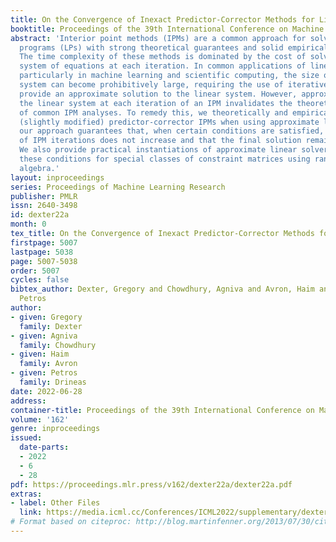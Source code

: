 ```yaml
---
title: On the Convergence of Inexact Predictor-Corrector Methods for Linear Programming
booktitle: Proceedings of the 39th International Conference on Machine Learning
abstract: 'Interior point methods (IPMs) are a common approach for solving linear
  programs (LPs) with strong theoretical guarantees and solid empirical performance.
  The time complexity of these methods is dominated by the cost of solving a linear
  system of equations at each iteration. In common applications of linear programming,
  particularly in machine learning and scientific computing, the size of this linear
  system can become prohibitively large, requiring the use of iterative solvers, which
  provide an approximate solution to the linear system. However, approximately solving
  the linear system at each iteration of an IPM invalidates the theoretical guarantees
  of common IPM analyses. To remedy this, we theoretically and empirically analyze
  (slightly modified) predictor-corrector IPMs when using approximate linear solvers:
  our approach guarantees that, when certain conditions are satisfied, the number
  of IPM iterations does not increase and that the final solution remains feasible.
  We also provide practical instantiations of approximate linear solvers that satisfy
  these conditions for special classes of constraint matrices using randomized linear
  algebra.'
layout: inproceedings
series: Proceedings of Machine Learning Research
publisher: PMLR
issn: 2640-3498
id: dexter22a
month: 0
tex_title: On the Convergence of Inexact Predictor-Corrector Methods for Linear Programming
firstpage: 5007
lastpage: 5038
page: 5007-5038
order: 5007
cycles: false
bibtex_author: Dexter, Gregory and Chowdhury, Agniva and Avron, Haim and Drineas,
  Petros
author:
- given: Gregory
  family: Dexter
- given: Agniva
  family: Chowdhury
- given: Haim
  family: Avron
- given: Petros
  family: Drineas
date: 2022-06-28
address:
container-title: Proceedings of the 39th International Conference on Machine Learning
volume: '162'
genre: inproceedings
issued:
  date-parts:
  - 2022
  - 6
  - 28
pdf: https://proceedings.mlr.press/v162/dexter22a/dexter22a.pdf
extras:
- label: Other Files
  link: https://media.icml.cc/Conferences/ICML2022/supplementary/dexter22a-supp.zip
# Format based on citeproc: http://blog.martinfenner.org/2013/07/30/citeproc-yaml-for-bibliographies/
---
```

